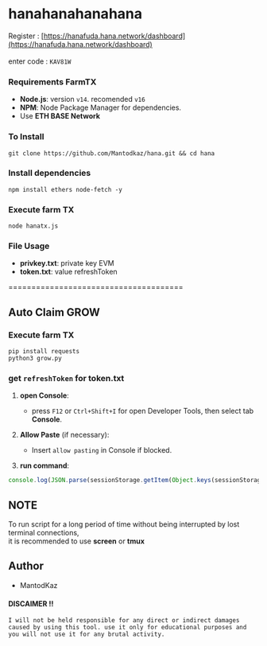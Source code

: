 # hanahanahanahana
Register : [https://hanafuda.hana.network/dashboard](https://hanafuda.hana.network/dashboard) <br><br>
enter code : ```
     KAV81W
     ```

### Requirements FarmTX
- **Node.js**: version `v14`. recomended `v16`
- **NPM**: Node Package Manager for dependencies.
- Use **ETH BASE Network**
### To Install 
```
git clone https://github.com/Mantodkaz/hana.git && cd hana
```
### Install dependencies 
```
npm install ethers node-fetch -y
```
### Execute farm TX
```
node hanatx.js
```

### File Usage

- **privkey.txt**: private key EVM
- **token.txt**: value refreshToken 

======================================
## Auto Claim GROW 
### Execute farm TX
```
pip install requests
python3 grow.py
```

### get `refreshToken` for token.txt

1. **open Console**:
   - press `F12` or `Ctrl+Shift+I` for open Developer Tools, then select tab **Console**.

2. **Allow Paste** (if necessary):
   - Insert `allow pasting` in Console if blocked.

3. **run command**:
```javascript
console.log(JSON.parse(sessionStorage.getItem(Object.keys(sessionStorage).find(k => k.startsWith('firebase:authUser:'))))?.stsTokenManager?.refreshToken);
```


## NOTE
To run script for a long period of time without being interrupted by lost terminal connections,<br>it is recommended to use **screen** or **tmux**


## Author
- MantodKaz

#### DISCAIMER !!
``I will not be held responsible for any direct or indirect damages caused by using this tool. use it only for educational purposes and you will not use it for any brutal activity.``
